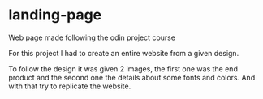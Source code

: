 # landing-page
Web page made following the odin project course

For this project I had to create an entire website from a given design.

To follow the design it was given 2 images, the first one was the end product
and the second one the details about some fonts and colors. And with that try
to replicate the website.
